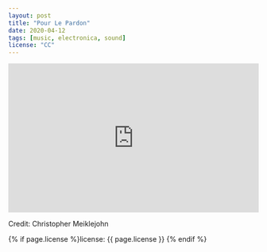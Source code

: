 ```yaml
---
layout: post
title: "Pour Le Pardon"
date: 2020-04-12
tags: [music, electronica, sound]
license: "CC"
---
```


<iframe width="100%" height="300" scrolling="no" frameborder="no" allow="autoplay" src="https://w.soundcloud.com/player/?url=https%3A//api.soundcloud.com/tracks/792134995&color=%23ff5500&auto_play=false&hide_related=false&show_comments=true&show_user=true&show_reposts=false&show_teaser=true&visual=true"></iframe>

Credit: Christopher Meiklejohn

{% if page.license %}license: {{ page.license }} {% endif %}
